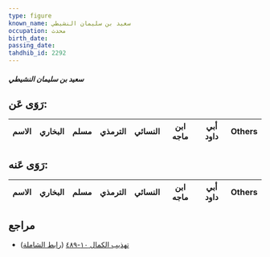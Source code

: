 ```yaml
---
type: figure
known_name: سعيد بن سليمان النشيطي
occupation: محدث
birth_date:
passing_date:
tahdhib_id: 2292
---
```

##### سعيد بن سليمان النشيطي

## رَوَى عَن:
| الاسم | البخاري | مسلم | الترمذي | النسائي | ابن ماجه | أبي داود | Others |
| ----- | ------- | ---- | ------- | ------- | -------- | -------- | ------ |
## رَوَى عَنه:
| الاسم | البخاري | مسلم | الترمذي | النسائي | ابن ماجه | أبي داود | Others |
| ----- | ------- | ---- | ------- | ------- | -------- | -------- | ------ |
## مراجع
- [تهذيب الكمال ١٠-٤٨٩](obsidian://open?vault=Tahdhib-al-Kamal&file=Figures/٢٢٩٢-سعيد%20بن%20سليمان%20النشيطي) ([رابط الشاملة](https://shamela.ws/book/3722/5261))